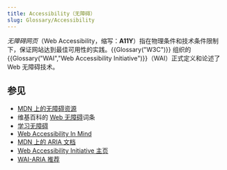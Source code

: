 ```yaml
---
title: Accessibility（无障碍）
slug: Glossary/Accessibility
---
```


_无障碍网页_（Web Accessibility，缩写：**A11Y**）指在物理条件和技术条件限制下，保证网站达到最佳可用性的实践。{{Glossary("W3C")}} 组织的 {{Glossary("WAI","Web Accessibility Initiative")}}（WAI）正式定义和论述了 Web 无障碍技术。

## 参见

- [MDN 上的无障碍资源](/zh-CN/docs/Web/Accessibility)
- 维基百科的 [Web 无障碍](https://zh.wikipedia.org/wiki/Web_accessibility)词条
- [学习无障碍](/zh-CN/docs/Learn/Accessibility)
- [Web Accessibility In Mind](https://webaim.org/)
- [MDN 上的 ARIA 文档](/zh-CN/docs/Web/Accessibility/ARIA)
- [Web Accessibility Initiative 主页](https://www.w3.org/WAI/)
- [WAI-ARIA 推荐](https://www.w3.org/TR/wai-aria/)
